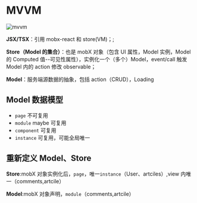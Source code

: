# MVVM

![mvvm](http://o830wpqbz.bkt.clouddn.com/mvvm-3.png)

**JSX/TSX**：引用 mobx-react 和 store(VM)；;

**Store（Model 的集合）**：也是 mobX 对象（包含 UI 属性，Model 实例，Model 的 Computed 值--可见性属性），实例化一个（多个）Model，event/call 触发 Model 内的 action 修改 observable；

**Model**：服务端源数据的抽象，包括 action（CRUD），Loading

## Model 数据模型

- `page` 不可复用
- `module` maybe 可复用
- `component` 可复用
- `instance` 可复用，可能全局唯一

## 重新定义 Model、Store

**Store**:mobX 对象实例化后，`page`，唯一`instance`（User、artciles）,view 内唯一（comments,artcile）

**Model**:mobX 对象声明，`module`（comments,artcile）
